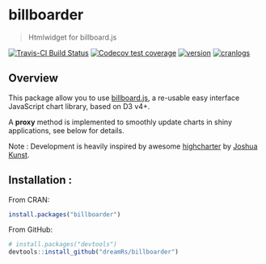 # billboarder


> Htmlwidget for billboard.js

<!-- badges: start -->
[![Travis-CI Build Status](https://travis-ci.org/dreamRs/billboarder.svg?branch=master)](https://travis-ci.org/dreamRs/billboarder)
[![Codecov test coverage](https://codecov.io/gh/dreamRs/billboarder/branch/master/graph/badge.svg)](https://codecov.io/gh/dreamRs/billboarder?branch=master)
[![version](http://www.r-pkg.org/badges/version/billboarder)](https://CRAN.R-project.org/package=billboarder)
[![cranlogs](http://cranlogs.r-pkg.org/badges/billboarder)](https://CRAN.R-project.org/package=billboarder)
<!-- badges: end -->


## Overview

This package allow you to use [billboard.js](https://naver.github.io/billboard.js/),
a re-usable easy interface JavaScript chart library, based on D3 v4+.

A **proxy** method is implemented to smoothly update charts in shiny applications, see below for details.

Note : Development is heavily inspired by awesome [highcharter](http://jkunst.com/highcharter/) by [Joshua Kunst](https://github.com/jbkunst).


## Installation :

From CRAN:

```r
install.packages("billboarder")
```

From GitHub:

```r
# install.packages("devtools")
devtools::install_github("dreamRs/billboarder")
```
